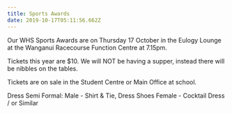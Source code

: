 ```yaml
---
title: Sports Awards
date: 2019-10-17T05:11:56.662Z
---
```

Our WHS Sports Awards are on Thursday 17 October in the Eulogy Lounge at the Wanganui Racecourse Function Centre at 7.15pm. 

Tickets this year are $10. We will NOT be having a supper, instead there will be nibbles on the tables. 

Tickets are on sale in the Student Centre or Main Office at school.

Dress Semi Formal:
Male - Shirt & Tie, Dress Shoes
Female - Cocktail Dress / or Similar


